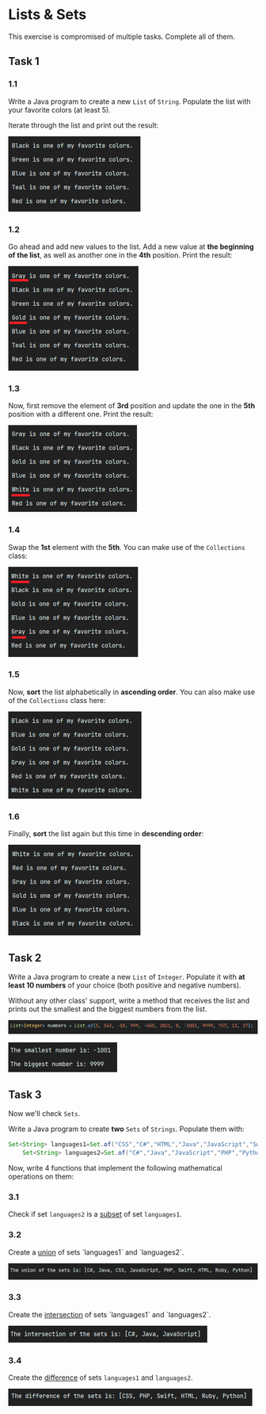# Lists & Sets

This exercise is compromised of multiple tasks. Complete all of them.

##

## Task 1

###

### 1.1

Write a Java program to create a new `List` of `String`. Populate the list with your favorite
colors (at least 5).

Iterate through the list and print out the result:

![img.png](img.png)

###

### 1.2

Go ahead and add new values to the list. Add a new value at **the beginning of the list**, as well
as another one in the **4th** position. Print the result:

![img_1.png](img_1.png)

###

### 1.3

Now, first remove the element of **3rd** position and update the one in the **5th** position with a
different one. Print the result:

![img_2.png](img_2.png)

###

### 1.4

Swap the **1st** element with the **5th**. You can make use of the `Collections` class:

![img_3.png](img_3.png)

###

### 1.5

Now, **sort** the list alphabetically in **ascending order**. You can also make use of the
`Collections` class here:

![img_4.png](img_4.png)

###

### 1.6

Finally, **sort** the list again but this time in **descending order**:

![img_5.png](img_5.png)

##

## Task 2

Write a Java program to create a new `List` of `Integer`. Populate it with **at least 10 numbers**
of your choice (both positive and negative numbers).

Without any other class' support, write a method that receives the list and prints out the smallest
and the biggest numbers from the list.

![img_6.png](img_6.png)

![img_7.png](img_7.png)

##

## Task 3

Now we'll check `Sets`.

Write a Java program to create **two** `Sets` of `Strings`. Populate them with:

```java
Set<String> languages1=Set.of("CSS","C#","HTML","Java","JavaScript","Swift");
    Set<String> languages2=Set.of("C#","Java","JavaScript","PHP","Python","Ruby");
```

Now, write 4 functions that implement the following mathematical operations on them:

###

### 3.1

Check if set `languages2` is a [subset](https://en.wikipedia.org/wiki/Subset) of set `languages1`.

###

### 3.2

Create a [union](https://en.wikipedia.org/wiki/Union_(set_theory)) of sets `languages1` and
`languages2`.

![img_8.png](img_8.png)

###

### 3.3

Create the [intersection](https://en.wikipedia.org/wiki/Intersection_(set_theory)) of
sets `languages1` and
`languages2`.

![img_9.png](img_9.png)

###

### 3.4

Create the [difference](https://en.wikipedia.org/wiki/Symmetric_difference) of sets `languages1` and
`languages2`.

![img_10.png](img_10.png)
